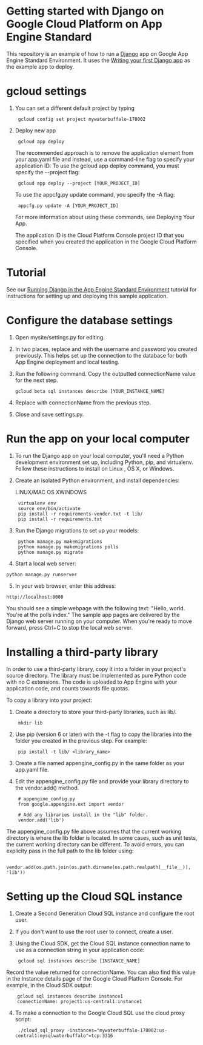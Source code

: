 # Getting started with Django on Google Cloud Platform on App Engine Standard

This repository is an example of how to run a [Django](https://www.djangoproject.com/) 
app on Google App Engine Standard Environment. It uses the 
[Writing your first Django app](https://docs.djangoproject.com/en/1.9/intro/tutorial01/) as the 
example app to deploy.

# gcloud settings

1. You can set a different default project by typing

        gcloud config set project mywaterbuffalo-178002

2. Deploy new app

        gcloud app deploy

	The recommended approach is to remove the application element from your app.yaml file and instead, use a command-line flag to specify your application ID:
	To use the gcloud app deploy command, you must specify the --project flag:

        gcloud app deploy --project [YOUR_PROJECT_ID]

    To use the appcfg.py update command, you specify the -A flag:

        appcfg.py update -A [YOUR_PROJECT_ID]

    For more information about using these commands, see Deploying Your App.

    The application ID is the Cloud Platform Console project ID that you specified when you created the application in the Google Cloud Platform Console.

# Tutorial
See our [Running Django in the App Engine Standard Environment](https://cloud.google.com/python/django/appengine) tutorial for instructions for setting up and deploying this sample application.


# Configure the database settings

1. Open mysite/settings.py for editing.
2. In two places, replace <your-database-user> and <your-database-password> with the username and password you created previously. This helps set up the connection to the database for both App Engine deployment and local testing.
3. Run the following command. Copy the outputted connectionName value for the next step.

    `gcloud beta sql instances describe [YOUR_INSTANCE_NAME]`

4. Replace <your-cloudsql-connection-string> with connectionName from the previous step.
5. Close and save settings.py.

# Run the app on your local computer

1. To run the Django app on your local computer, you'll need a Python development environment set up, including Python, pip, and virtualenv. Follow these instructions to install on Linux , OS X, or Windows.
2. Create an isolated Python environment, and install dependencies:

    LINUX/MAC OS XWINDOWS

        virtualenv env
        source env/bin/activate
        pip install -r requirements-vendor.txt -t lib/
        pip install -r requirements.txt


3. Run the Django migrations to set up your models:

        python manage.py makemigrations
        python manage.py makemigrations polls
        python manage.py migrate

4. Start a local web server:

`python manage.py runserver`

5. In your web browser, enter this address:

`http://localhost:8000`

You should see a simple webpage with the following text: "Hello, world. You're at the polls index." The sample app pages are delivered by the Django web server running on your computer. When you're ready to move forward, press Ctrl+C to stop the local web server.

# Installing a third-party library

In order to use a third-party library, copy it into a folder in your project's source directory. The library must be implemented as pure Python code with no C extensions. The code is uploaded to App Engine with your application code, and counts towards file quotas.

To copy a library into your project:

1. Create a directory to store your third-party libraries, such as lib/.

        mkdir lib

2. Use pip (version 6 or later) with the -t <directory> flag to copy the libraries into the folder you created in the previous step. For example:

        pip install -t lib/ <library_name>

3. Create a file named appengine_config.py in the same folder as your app.yaml file.

4. Edit the appengine_config.py file and provide your library directory to the vendor.add() method.

        # appengine_config.py
        from google.appengine.ext import vendor

        # Add any libraries install in the "lib" folder.
        vendor.add('lib')

The appengine_config.py file above assumes that the current working directory is where the lib folder is located. In some cases, such as unit tests, the current working directory can be different. To avoid errors, you can explicity pass in the full path to the lib folder using:

        vendor.add(os.path.join(os.path.dirname(os.path.realpath(__file__)), 'lib'))

# Setting up the Cloud SQL instance

1. Create a Second Generation Cloud SQL instance and configure the root user.
2. If you don't want to use the root user to connect, create a user.
3. Using the Cloud SDK, get the Cloud SQL instance connection name to use as a connection string in your application code:

        gcloud sql instances describe [INSTANCE_NAME]

Record the value returned for connectionName. You can also find this value in the Instance details page of the Google Cloud Platform Console. For example, in the Cloud SDK output:

        gcloud sql instances describe instance1
        connectionName: project1:us-central1:instance1

4. To make a connection to the Google Cloud SQL use the cloud proxy script:

        ./cloud_sql_proxy -instances="mywaterbuffalo-178002:us-central1:mysqlwaterbuffalo"=tcp:3316

